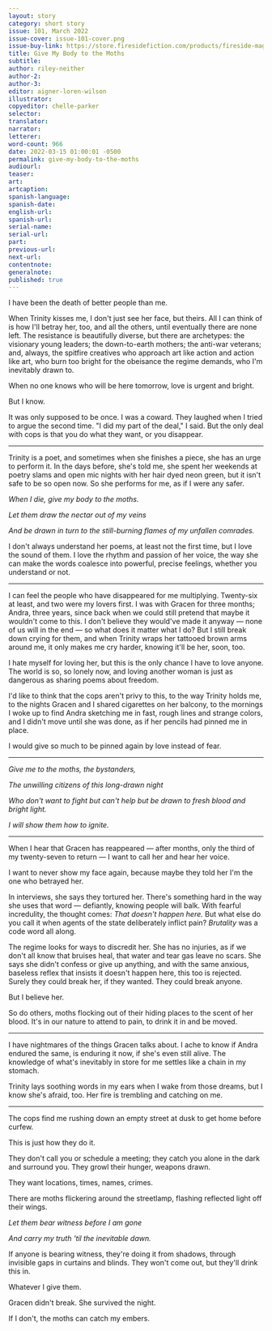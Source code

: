 ```yaml
---
layout: story
category: short story
issue: 101, March 2022
issue-cover: issue-101-cover.png
issue-buy-link: https://store.firesidefiction.com/products/fireside-magazine-issue-101-march-2022
title: Give My Body to the Moths
subtitle:
author: riley-neither
author-2:
author-3:
editor: aigner-loren-wilson
illustrator:
copyeditor: chelle-parker
selector:
translator:
narrator:
letterer:
word-count: 966
date: 2022-03-15 01:00:01 -0500
permalink: give-my-body-to-the-moths
audiourl:
teaser:
art:
artcaption:
spanish-language:
spanish-date:
english-url:
spanish-url:
serial-name:
serial-url:
part:
previous-url:
next-url:
contentnote:
generalnote:
published: true
---
```

I have been the death of better people than me.

When Trinity kisses me, I don't just see her face, but theirs. All I can think of is how I'll betray her, too, and all the others, until eventually there are none left.
The resistance is beautifully diverse, but there are archetypes: the visionary young leaders; the down-to-earth mothers; the anti-war veterans; and, always, the spitfire creatives who approach art like action and action like art, who burn too bright for the obeisance the regime demands, who I'm inevitably drawn to.

When no one knows who will be here tomorrow, love is urgent and bright.

But I know.

It was only supposed to be once. I was a coward. They laughed when I tried to argue the second time. "I did my part of the deal," I said. But the only deal with cops is that you do what they want, or you disappear.

---

Trinity is a poet, and sometimes when she finishes a piece, she has an urge to perform it. In the days before, she's told me, she spent her weekends at poetry slams and open mic nights with her hair dyed neon green, but it isn't safe to be so open now. So she performs for me, as if I were any safer.

_When I die, give my body to the moths._

_Let them draw the nectar out of my veins_

_And be drawn in turn to the still-burning flames of my unfallen comrades._

I don't always understand her poems, at least not the first time, but I love the sound of them. I love the rhythm and passion of her voice, the way she can make the words coalesce into powerful, precise feelings, whether you understand or not.

---

I can feel the people who have disappeared for me multiplying. Twenty-six at least, and two were my lovers first. I was with Gracen for three months; Andra, three years, since back when we could still pretend that maybe it wouldn't come to this. I don't believe they would've made it anyway — none of us will in the end — so what does it matter what I do? But I still break down crying for them, and when Trinity wraps her tattooed brown arms around me, it only makes me cry harder, knowing it'll be her, soon, too.

I hate myself for loving her, but this is the only chance I have to love anyone. The world is so, so lonely now, and loving another woman is just as dangerous as sharing poems about freedom.

I'd like to think that the cops aren't privy to this, to the way Trinity holds me, to the nights Gracen and I shared cigarettes on her balcony, to the mornings I woke up to find Andra sketching me in fast, rough lines and strange colors, and I didn't move until she was done, as if her pencils had pinned me in place.

I would give so much to be pinned again by love instead of fear.

---

_Give me to the moths, the bystanders,_

_The unwilling citizens of this long-drawn night_

_Who don't want to fight but can't help but be drawn to fresh blood and bright light._

_I will show them how to ignite._

---

When I hear that Gracen has reappeared — after months, only the third of my twenty-seven to return — I want to call her and hear her voice.

I want to never show my face again, because maybe they told her I'm the one who betrayed her.

In interviews, she says they tortured her. There's something hard in the way she uses that word — defiantly, knowing people will balk. With fearful incredulity, the thought comes: _That doesn't happen here._ But what else do you call it when agents of the state deliberately inflict pain? _Brutality_ was a code word all along.

The regime looks for ways to discredit her. She has no injuries, as if we don't all know that bruises heal, that water and tear gas leave no scars. She says she didn't confess or give up anything, and with the same anxious, baseless reflex that insists it doesn't happen here, this too is rejected.  Surely they could break her, if they wanted.  They could break anyone.

But I believe her.

So do others, moths flocking out of their hiding places to the scent of her blood. It's in our nature to attend to pain, to drink it in and be moved.

---

I have nightmares of the things Gracen talks about. I ache to know if Andra endured the same, is enduring it now, if she's even still alive. The knowledge of what's inevitably in store for me settles like a chain in my stomach.

Trinity lays soothing words in my ears when I wake from those dreams, but I know she's afraid, too. Her fire is trembling and catching on me.

---

The cops find me rushing down an empty street at dusk to get home before curfew.

This is just how they do it.

They don't call you or schedule a meeting; they catch you alone in the dark and surround you. They growl their hunger, weapons drawn.

They want locations, times, names, crimes.

There are moths flickering around the streetlamp, flashing reflected light off their wings.

_Let them bear witness before I am gone_

_And carry my truth 'til the inevitable dawn._

If anyone is bearing witness, they're doing it from shadows, through invisible gaps in curtains and blinds. They won't come out, but they'll drink this in.

Whatever I give them.

Gracen didn't break. She survived the night.

If I don't, the moths can catch my embers.
